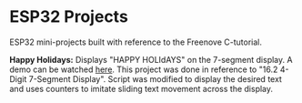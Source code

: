 # ESP32 Projects
ESP32 mini-projects built with reference to the Freenove C-tutorial.  
  
**Happy Holidays:** Displays "HAPPY HOLIdAYS" on the 7-segment display. A demo can be watched [here](https://youtu.be/URAJUHGwx1I). This project was done in reference to "16.2 4-Digit 7-Segment Display". Script was modified to display the desired text and uses counters to imitate sliding text movement across the display.
